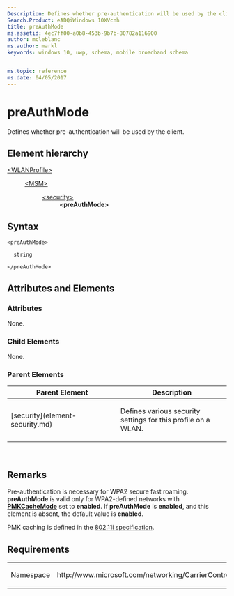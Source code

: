 ```yaml
---
Description: Defines whether pre-authentication will be used by the client.
Search.Product: eADQiWindows 10XVcnh
title: preAuthMode
ms.assetid: 4ec7ff00-a0b8-453b-9b7b-80782a116900
author: mcleblanc
ms.author: markl
keywords: windows 10, uwp, schema, mobile broadband schema


ms.topic: reference
ms.date: 04/05/2017
---
```


# preAuthMode


Defines whether pre-authentication will be used by the client.

## Element hierarchy

<dl>
<dt><a href="element-wlanprofile.md">&lt;WLANProfile&gt;</a></dt>
<dd>
<dl>
<dt><a href="element-msm.md">&lt;MSM&gt;</a></dt>
<dd>
<dl>
<dt><a href="element-security.md">&lt;security&gt;</a></dt>
<dd><b>&lt;preAuthMode&gt;</b></dd>
</dl>
</dd>
</dl>
</dd>
</dl>

## Syntax

``` syntax
<preAuthMode>

  string

</preAuthMode>
```

## Attributes and Elements


### Attributes

None.

### Child Elements

None.

### Parent Elements

<table>
<colgroup>
<col width="50%" />
<col width="50%" />
</colgroup>
<thead>
<tr class="header">
<th>Parent Element</th>
<th>Description</th>
</tr>
</thead>
<tbody>
<tr class="odd">
<td>[security](element-security.md)</td>
<td><p>Defines various security settings for this profile on a WLAN.</p></td>
</tr>
</tbody>
</table>

 

## Remarks

Pre-authentication is necessary for WPA2 secure fast roaming. **preAuthMode** is valid only for WPA2-defined networks with [**PMKCacheMode**](element-pmkcachemode.md) set to **enabled**. If **preAuthMode** is **enabled**, and this element is absent, the default value is **enabled**.

PMK caching is defined in the [802.11i specification](http://standards.ieee.org/getieee802/download/802.11i-2004.pdf).

## Requirements

<table>
<colgroup>
<col width="50%" />
<col width="50%" />
</colgroup>
<tbody>
<tr class="odd">
<td><p>Namespace</p></td>
<td><p>http://www.microsoft.com/networking/CarrierControl/WLAN/v1</p></td>
</tr>
</tbody>
</table>

 

 



